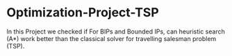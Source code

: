 # Optimization-Project-TSP
In this Project we checked if For BIPs and Bounded IPs, can heuristic search (A*) work better than the classical solver for travelling salesman problem (TSP).

